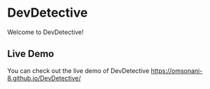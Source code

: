 # DevDetective

Welcome to DevDetective! 

## Live Demo

You can check out the live demo of DevDetective https://omsonani-8.github.io/DevDetective/




